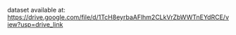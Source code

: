 dataset available at: https://drive.google.com/file/d/1TcH8eyrbaAFlhm2CLkVrZbWWTnEYdRCE/view?usp=drive_link
